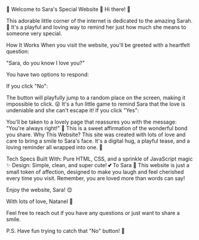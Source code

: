 💖 Welcome to Sara's Special Website 💖
Hi there! 👋

This adorable little corner of the internet is dedicated to the amazing Sarah. 🌸 It's a playful and loving way to remind her just how much she means to someone very special.

How It Works
When you visit the website, you'll be greeted with a heartfelt question:

"Sara, do you know I love you?"

You have two options to respond:

If you click "No":

The button will playfully jump to a random place on the screen, making it impossible to click. 😜
It's a fun little game to remind Sara that the love is undeniable and she can't escape it!
If you click "Yes":

You'll be taken to a lovely page that reassures you with the message:
"You're always right!" 🌟
This is a sweet affirmation of the wonderful bond you share.
Why This Website?
This site was created with lots of love and care to bring a smile to Sara's face. It's a digital hug, a playful tease, and a loving reminder all wrapped into one. 💌

Tech Specs
Built With: Pure HTML, CSS, and a sprinkle of JavaScript magic ✨
Design: Simple, clean, and super cute! 💕
To Sara 💖
This website is just a small token of affection, designed to make you laugh and feel cherished every time you visit. Remember, you are loved more than words can say!

Enjoy the website, Sara! 😊

With lots of love,
Natanel 🌹

Feel free to reach out if you have any questions or just want to share a smile.

P.S. Have fun trying to catch that "No" button! 🎉
